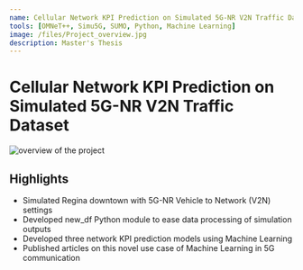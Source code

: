```yaml
---
name: Cellular Network KPI Prediction on Simulated 5G-NR V2N Traffic Dataset
tools: [OMNeT++, Simu5G, SUMO, Python, Machine Learning]
image: /files/Project_overview.jpg
description: Master's Thesis
---
```


# Cellular Network KPI Prediction on Simulated 5G-NR V2N Traffic Dataset

![overview of the project](/files/Project_overview.jpg)

## Highlights
- Simulated Regina downtown with 5G-NR Vehicle to Network (V2N) settings
- Developed new_df Python module to ease data processing of simulation outputs
- Developed three network KPI prediction models using Machine Learning
- Published articles on this novel use case of Machine Learning in 5G communication